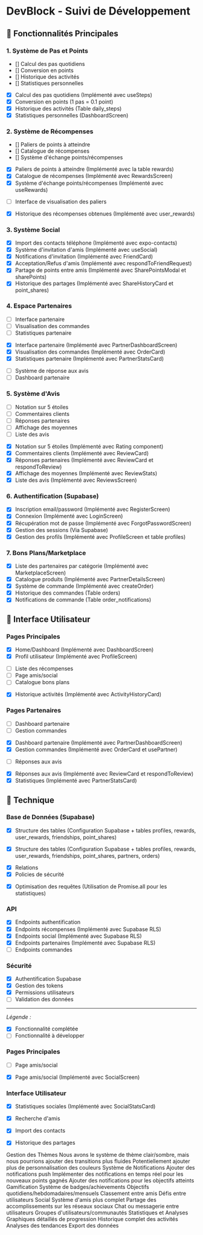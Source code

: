 # DevBlock - Suivi de Développement

## 🚀 Fonctionnalités Principales

### 1. Système de Pas et Points
- [] Calcul des pas quotidiens
- [] Conversion en points
- [] Historique des activités
- [] Statistiques personnelles
+ [x] Calcul des pas quotidiens (Implémenté avec useSteps)
+ [x] Conversion en points (1 pas = 0.1 point)
+ [x] Historique des activités (Table daily_steps)
+ [x] Statistiques personnelles (DashboardScreen)

### 2. Système de Récompenses
- [] Paliers de points à atteindre
- [] Catalogue de récompenses
- [] Système d'échange points/récompenses
+ [x] Paliers de points à atteindre (Implémenté avec la table rewards)
+ [x] Catalogue de récompenses (Implémenté avec RewardsScreen)
+ [x] Système d'échange points/récompenses (Implémenté avec useRewards)
- [ ] Interface de visualisation des paliers
+ [x] Historique des récompenses obtenues (Implémenté avec user_rewards)

### 3. Système Social
+ [x] Import des contacts téléphone (Implémenté avec expo-contacts)
+ [x] Système d'invitation d'amis (Implémenté avec useSocial)
+ [x] Notifications d'invitation (Implémenté avec FriendCard)
+ [x] Acceptation/Refus d'amis (Implémenté avec respondToFriendRequest)
+ [x] Partage de points entre amis (Implémenté avec SharePointsModal et sharePoints)
+ [x] Historique des partages (Implémenté avec ShareHistoryCard et point_shares)

### 4. Espace Partenaires
- [ ] Interface partenaire
- [ ] Visualisation des commandes
- [ ] Statistiques partenaire
+ [x] Interface partenaire (Implémenté avec PartnerDashboardScreen)
+ [x] Visualisation des commandes (Implémenté avec OrderCard)
+ [x] Statistiques partenaire (Implémenté avec PartnerStatsCard)
- [ ] Système de réponse aux avis
- [ ] Dashboard partenaire

### 5. Système d'Avis
- [ ] Notation sur 5 étoiles
- [ ] Commentaires clients
- [ ] Réponses partenaires
- [ ] Affichage des moyennes
- [ ] Liste des avis
+ [x] Notation sur 5 étoiles (Implémenté avec Rating component)
+ [x] Commentaires clients (Implémenté avec ReviewCard)
+ [x] Réponses partenaires (Implémenté avec ReviewCard et respondToReview)
+ [x] Affichage des moyennes (Implémenté avec ReviewStats)
+ [x] Liste des avis (Implémenté avec ReviewsScreen)

### 6. Authentification (Supabase)
- [x] Inscription email/password (Implémenté avec RegisterScreen)
- [x] Connexion (Implémenté avec LoginScreen)
- [x] Récupération mot de passe (Implémenté avec ForgotPasswordScreen)
- [x] Gestion des sessions (Via Supabase)
- [x] Gestion des profils (Implémenté avec ProfileScreen et table profiles)

### 7. Bons Plans/Marketplace
+ [x] Liste des partenaires par catégorie (Implémenté avec MarketplaceScreen)
+ [x] Catalogue produits (Implémenté avec PartnerDetailsScreen)
+ [x] Système de commande (Implémenté avec createOrder)
+ [x] Historique des commandes (Table orders)
+ [x] Notifications de commande (Table order_notifications)

## 📱 Interface Utilisateur

### Pages Principales
+ [x] Home/Dashboard (Implémenté avec DashboardScreen)
+ [x] Profil utilisateur (Implémenté avec ProfileScreen)
- [ ] Liste des récompenses
- [ ] Page amis/social
- [ ] Catalogue bons plans
+ [x] Historique activités (Implémenté avec ActivityHistoryCard)

### Pages Partenaires
- [ ] Dashboard partenaire
- [ ] Gestion commandes
+ [x] Dashboard partenaire (Implémenté avec PartnerDashboardScreen)
+ [x] Gestion commandes (Implémenté avec OrderCard et usePartner)
- [ ] Réponses aux avis
+ [x] Réponses aux avis (Implémenté avec ReviewCard et respondToReview)
+ [x] Statistiques (Implémenté avec PartnerStatsCard)

## 🔧 Technique

### Base de Données (Supabase)
- [x] Structure des tables (Configuration Supabase + tables profiles, rewards, user_rewards, friendships, point_shares)
+ [x] Structure des tables (Configuration Supabase + tables profiles, rewards, user_rewards, friendships, point_shares, partners, orders)
- [x] Relations
- [x] Policies de sécurité
+ [x] Optimisation des requêtes (Utilisation de Promise.all pour les statistiques)

### API
- [x] Endpoints authentification
- [x] Endpoints récompenses (Implémenté avec Supabase RLS)
- [x] Endpoints social (Implémenté avec Supabase RLS)
- [x] Endpoints partenaires (Implémenté avec Supabase RLS)
- [ ] Endpoints commandes

### Sécurité
- [x] Authentification Supabase
- [x] Gestion des tokens
- [x] Permissions utilisateurs
- [ ] Validation des données

---
*Légende :*
- [x] Fonctionnalité complétée
- [ ] Fonctionnalité à développer

### Pages Principales
- [ ] Page amis/social
+ [x] Page amis/social (Implémenté avec SocialScreen)

### Interface Utilisateur
+ [x] Statistiques sociales (Implémenté avec SocialStatsCard)
+ [x] Recherche d'amis
+ [x] Import des contacts
+ [x] Historique des partages




Gestion des Thèmes
Nous avons le système de thème clair/sombre, mais nous pourrions ajouter des transitions plus fluides
Potentiellement ajouter plus de personnalisation des couleurs
Système de Notifications
Ajouter des notifications push
Implémenter des notifications en temps réel pour les nouveaux points gagnés
Ajouter des notifications pour les objectifs atteints
Gamification
Système de badges/achievements
Objectifs quotidiens/hebdomadaires/mensuels
Classement entre amis
Défis entre utilisateurs
Social
Système d'amis plus complet
Partage des accomplissements sur les réseaux sociaux
Chat ou messagerie entre utilisateurs
Groupes d'utilisateurs/communautés
Statistiques et Analyses
Graphiques détaillés de progression
Historique complet des activités
Analyses des tendances
Export des données
